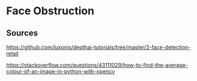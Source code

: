 # Face Obstruction

## Sources

https://github.com/luxonis/depthai-tutorials/tree/master/2-face-detection-retail

https://stackoverflow.com/questions/43111029/how-to-find-the-average-colour-of-an-image-in-python-with-opencv
